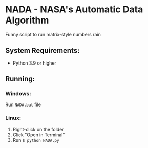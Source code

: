 # NADA - NASA's Automatic Data Algorithm

Funny script to run matrix-style numbers rain

## System Requirements:

- Python 3.9 or higher

## Running:

### Windows:

Run `NADA.bat` file

### Linux:

1. Right-click on the folder
2. Click "Open in Terminal"
3. Run `$ python NADA.py`
